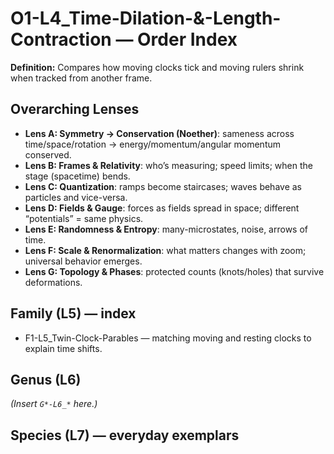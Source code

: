 # O1-L4_Time-Dilation-&-Length-Contraction — Order Index
**Definition:** Compares how moving clocks tick and moving rulers shrink when tracked from another frame.
## Overarching Lenses

- **Lens A: Symmetry -> Conservation (Noether)**: sameness across time/space/rotation → energy/momentum/angular momentum conserved.
- **Lens B: Frames & Relativity**: who’s measuring; speed limits; when the stage (spacetime) bends.
- **Lens C: Quantization**: ramps become staircases; waves behave as particles and vice-versa.
- **Lens D: Fields & Gauge**: forces as fields spread in space; different “potentials” = same physics.
- **Lens E: Randomness & Entropy**: many-microstates, noise, arrows of time.
- **Lens F: Scale & Renormalization**: what matters changes with zoom; universal behavior emerges.
- **Lens G: Topology & Phases**: protected counts (knots/holes) that survive deformations.

## Family (L5) — index
- F1-L5_Twin-Clock-Parables — matching moving and resting clocks to explain time shifts.
## Genus (L6)
_(Insert `G*-L6_*` here.)_
## Species (L7) — everyday exemplars

